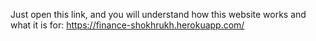 Just open this link, and you will understand how this website works and what it is for: 
https://finance-shokhrukh.herokuapp.com/
